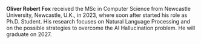 **Oliver Robert Fox** received the MSc in Computer Science from Newcastle University,
Newcastle, U.K., in 2023, where soon after started his role as Ph.D. Student. His research focuses on Natural Language Processing and on the possible strategies to overcome the AI Hallucination problem. He will graduate on 2027.
